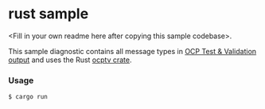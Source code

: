 # rust sample

\<Fill in your own readme here after copying this sample codebase>.

This sample diagnostic contains all message types in [OCP Test & Validation output](https://github.com/opencomputeproject/ocp-diag-core/blob/main/json_spec/README.md) and uses the Rust [ocptv crate](https://crates.io/crates/ocptv).

### Usage

```bash
$ cargo run
```
